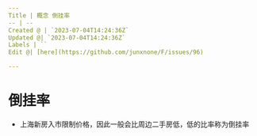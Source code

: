 ```yaml
---
Title | 概念 倒挂率
-- | --
Created @ | `2023-07-04T14:24:36Z`
Updated @| `2023-07-04T14:24:36Z`
Labels | ``
Edit @| [here](https://github.com/junxnone/F/issues/96)

---
```

# 倒挂率
- 上海新房入市限制价格，因此一般会比周边二手房低，低的比率称为倒挂率
